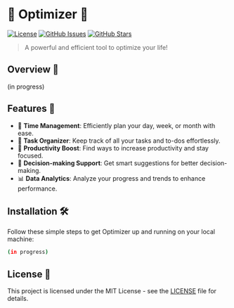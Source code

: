 # 🚀 Optimizer 🚀

[![License](https://img.shields.io/badge/License-MIT-blue.svg)](https://opensource.org/licenses/MIT)
[![GitHub Issues](https://img.shields.io/github/issues/anupam-halder-india/optimizer)](https://github.com/anupam-halder-india/optimizer/issues)
[![GitHub Stars](https://img.shields.io/github/stars/anupam-halder-india/optimizer)](https://github.com/anupam-halder-india/optimizer/stargazers)

> A powerful and efficient tool to optimize your life!

## Overview 📝

(in progress)

## Features 🌟

- 📅 **Time Management**: Efficiently plan your day, week, or month with ease.
- 📝 **Task Organizer**: Keep track of all your tasks and to-dos effortlessly.
- 🚦 **Productivity Boost**: Find ways to increase productivity and stay focused.
- 🧠 **Decision-making Support**: Get smart suggestions for better decision-making.
- 📊 **Data Analytics**: Analyze your progress and trends to enhance performance.

## Installation 🛠️

Follow these simple steps to get Optimizer up and running on your local machine:

```bash
(in progress)
```

## License 📜

This project is licensed under the MIT License - see the [LICENSE](LICENSE) file for details.
